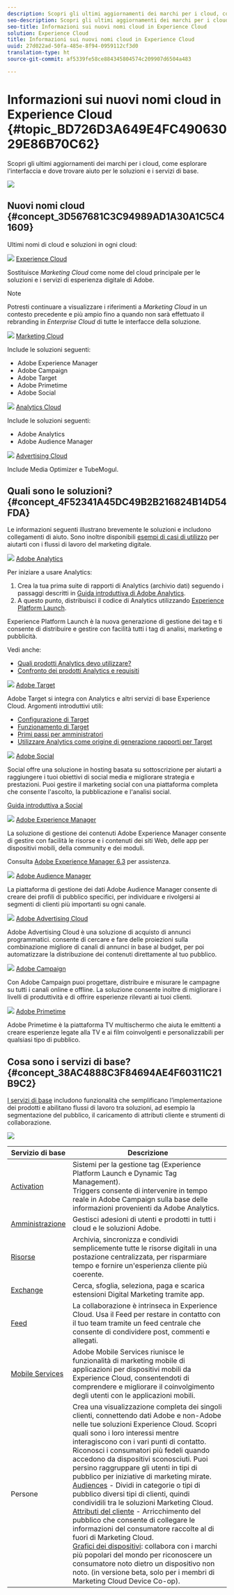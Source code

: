 ```yaml
---
description: Scopri gli ultimi aggiornamenti dei marchi per i cloud, come esplorare l'interfaccia e dove trovare aiuto per le soluzioni e i servizi di base.
seo-description: Scopri gli ultimi aggiornamenti dei marchi per i cloud, come esplorare l'interfaccia e dove trovare aiuto per le soluzioni e i servizi di base.
seo-title: Informazioni sui nuovi nomi cloud in Experience Cloud
solution: Experience Cloud
title: Informazioni sui nuovi nomi cloud in Experience Cloud
uuid: 27d022ad-50fa-485e-8f94-0959112cf3d0
translation-type: ht
source-git-commit: af5339fe58ce884345804574c209907d6504a483

---
```



# Informazioni sui nuovi nomi cloud in Experience Cloud {#topic_BD726D3A649E4FC49063029E86B70C62}

Scopri gli ultimi aggiornamenti dei marchi per i cloud, come esplorare l&#39;interfaccia e dove trovare aiuto per le soluzioni e i servizi di base.

![](assets/cloud-pulldown.png)

## Nuovi nomi cloud {#concept_3D567681C3C94989AD1A30A1C5C41609}

Ultimi nomi di cloud e soluzioni in ogni cloud:

![](assets/experience_cloud_appicon_32.png) [Experience Cloud](https://adobe.com/it/experience-cloud.html?promoid=FZPQZ2HS&amp;mv=other)

Sostituisce *Marketing Cloud* come nome del cloud principale per le soluzioni e i servizi di esperienza digitale di Adobe.

>[!NOTE]
>
>Potresti continuare a visualizzare i riferimenti a *Marketing Cloud* in un contesto precedente e più ampio fino a quando non sarà effettuato il rebranding in *Enterprise Cloud* di tutte le interfacce della soluzione.

![](assets/marketingcloud_32.png) [Marketing Cloud](https://www.adobe.com/it/marketing-cloud.html)

Include le soluzioni seguenti:

* Adobe Experience Manager
* Adobe Campaign
* Adobe Target
* Adobe Primetime
* Adobe Social

![](assets/analyticscloud_appicon_32.png) [Analytics Cloud](https://www.adobe.com/it/data-analytics-cloud.html)

Include le soluzioni seguenti:

* Adobe Analytics
* Adobe Audience Manager

![](assets/advertisingcloud_appicon_32.png) [Advertising Cloud](https://www.adobe.com/it/advertising-cloud.html)

Include Media Optimizer e TubeMogul.

## Quali sono le soluzioni? {#concept_4F52341A45DC49B2B216824B14D54FDA}

Le informazioni seguenti illustrano brevemente le soluzioni e includono collegamenti di aiuto. Sono inoltre disponibili [esempi di casi di utilizzo](https://helpx.adobe.com/it/marketing-cloud/how-to/use-cases.html) per aiutarti con i flussi di lavoro del marketing digitale.

![](assets/mc_analytics_32.png) [Adobe Analytics](https://marketing.adobe.com/resources/help/en_US/reference/)

Per iniziare a usare Analytics:

1. Crea la tua prima suite di rapporti di Analytics (archivio dati) seguendo i passaggi descritti in [Guida introduttiva di Adobe Analytics](https://marketing.adobe.com/resources/help/it_IT/analytics/getting-started/).
1. A questo punto, distribuisci il codice di Analytics utilizzando [Experience Platform Launch](https://marketing.adobe.com/resources/help/en_US/experience-cloud/launch/).

Experience Platform Launch è la nuova generazione di gestione dei tag e ti consente di distribuire e gestire con facilità tutti i tag di analisi, marketing e pubblicità.

Vedi anche:

* [Quali prodotti Analytics devo utilizzare?](https://marketing.adobe.com/resources/help/en_US/reference/?f=which_analytics_tool)
* [Confronto dei prodotti Analytics e requisiti](https://marketing.adobe.com/resources/help/en_US/reference/?f=analytics-product-comparison)

![](assets/mc_target_32.png) [Adobe Target](https://marketing.adobe.com/resources/help/it_IT/target/)

Adobe Target si integra con Analytics e altri servizi di base Experience Cloud. Argomenti introduttivi utili:

* [Configurazione di Target](https://marketing.adobe.com/resources/help/it_IT/target/ov/?f=c_seting_up_target)
* [Funzionamento di Target](https://marketing.adobe.com/resources/help/it_IT/target/ov/?f=c_how_target_works)
* [Primi passi per amministratori](https://marketing.adobe.com/resources/help/it_IT/target/ov/?f=start_target)
* [Utilizzare Analytics come origine di generazione rapporti per Target](https://marketing.adobe.com/resources/help/it_IT/target/a4t/?f=a4t)

![](assets/mc_social_32.png) [Adobe Social](https://marketing.adobe.com/resources/help/en_US/social/)

Social offre una soluzione in hosting basata su sottoscrizione per aiutarti a raggiungere i tuoi obiettivi di social media e migliorare strategia e prestazioni. Puoi gestire il marketing social con una piattaforma completa che consente l&#39;ascolto, la pubblicazione e l&#39;analisi social.

[Guida introduttiva a Social](https://marketing.adobe.com/resources/help/en_US/social/?f=c_gs)

![](assets/mc_experiencemanager_32.png) [Adobe Experience Manager](https://helpx.adobe.com/it/support/experience-manager/6-3.html)

La soluzione di gestione dei contenuti Adobe Experience Manager consente di gestire con facilità le risorse e i contenuti dei siti Web, delle app per dispositivi mobili, della community e dei moduli.

Consulta [Adobe Experience Manager 6.3](https://helpx.adobe.com/it/support/experience-manager/6-3.html) per assistenza.

![](assets/mc_audiencemanager_32.png) [Adobe Audience Manager](https://marketing.adobe.com/resources/help/en_US/aam/)

La piattaforma di gestione dei dati Adobe Audience Manager consente di creare dei profili di pubblico specifici, per individuare e rivolgersi ai segmenti di clienti più importanti su ogni canale.

![](assets/mc_optimize_32.png) [Adobe Advertising Cloud](https://marketing.adobe.com/resources/help/en_US/media-optimizer/)

Adobe Advertising Cloud è una soluzione di acquisto di annunci programmatici. consente di cercare e fare delle proiezioni sulla combinazione migliore di canali di annunci in base al budget, per poi automatizzare la distribuzione dei contenuti direttamente al tuo pubblico.

![](assets/mc_campaign_32.png) [Adobe Campaign](https://helpx.adobe.com/it/support/campaign.html)

Con Adobe Campaign puoi progettare, distribuire e misurare le campagne su tutti i canali online e offline. La soluzione consente inoltre di migliorare i livelli di produttività e di offrire esperienze rilevanti ai tuoi clienti.

![](assets/primetime_app_32.png) [Adobe Primetime](https://help.adobe.com/en_US/primetime/)

Adobe Primetime è la piattaforma TV multischermo che aiuta le emittenti a creare esperienze legate alla TV e ai film coinvolgenti e personalizzabili per qualsiasi tipo di pubblico.

## Cosa sono i servizi di base? {#concept_38AC4888C3F84694AE4F60311C21B9C2}

[I servizi di base](core-services/core-services.md#concept_07ED1D5C64234E77976E6D572E78FB9C) includono funzionalità che semplificano l’implementazione dei prodotti e abilitano flussi di lavoro tra soluzioni, ad esempio la segmentazione del pubblico, il caricamento di attributi cliente e strumenti di collaborazione.

![](assets/core-services.png)

| Servizio di base | Descrizione |
|--- |--- |
| [Activation](activation/activation.md) | Sistemi per la gestione tag (Experience Platform Launch e Dynamic Tag Management).<br>Triggers consente di intervenire in tempo reale in Adobe Campaign sulla base delle informazioni provenienti da Adobe Analytics. |
| [Amministrazione](admin-getting-started/admin-getting-started.md) | Gestisci adesioni di utenti e prodotti in tutti i cloud e le soluzioni Adobe. |
| [Risorse](experience-cloud-assets/experience-cloud-assets.md) | Archivia, sincronizza e condividi semplicemente tutte le risorse digitali in una postazione centralizzata, per risparmiare tempo e fornire un&#39;esperienza cliente più coerente. |
| [Exchange](exchange.md) | Cerca, sfoglia, seleziona, paga e scarica estensioni Digital Marketing tramite app. |
| [Feed](feed.md) | La collaborazione è intrinseca in Experience Cloud. Usa il Feed per restare in contatto con il tuo team tramite un feed centrale che consente di condividere post, commenti e allegati. |
| [Mobile Services](https://marketing.adobe.com/resources/help/it_IT/mobile/) | Adobe Mobile Services riunisce le funzionalità di marketing mobile di applicazioni per dispositivi mobili da Experience Cloud, consentendoti di comprendere e migliorare il coinvolgimento degli utenti con le applicazioni mobili. |
| Persone | Crea una visualizzazione completa dei singoli clienti, connettendo dati Adobe e non-Adobe nelle tue soluzioni Experience Cloud. Scopri quali sono i loro interessi mentre interagiscono con i vari punti di contatto. Riconosci i consumatori più fedeli quando accedono da dispositivi sconosciuti. Puoi persino raggruppare gli utenti in tipi di pubblico per iniziative di marketing mirate.<br>[Audiences](audience-library/audience-library.md) - Dividi in categorie o tipi di pubblico diversi tipi di clienti, quindi condividili tra le soluzioni Marketing Cloud.<br>[Attributi del cliente](attributes/attributes.md) - Arricchimento del pubblico che consente di collegare le informazioni del consumatore raccolte al di fuori di Marketing Cloud.<br>[Grafici dei dispositivi](https://landing.adobe.com/it/na/events/summit/275658-summit-co-op.html): collabora con i marchi più popolari del mondo per riconoscere un consumatore noto dietro un dispositivo non noto. (in versione beta, solo per i membri di Marketing Cloud Device Co-op). |
